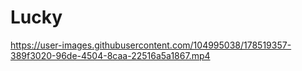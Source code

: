 # Lucky


https://user-images.githubusercontent.com/104995038/178519357-389f3020-96de-4504-8caa-22516a5a1867.mp4

